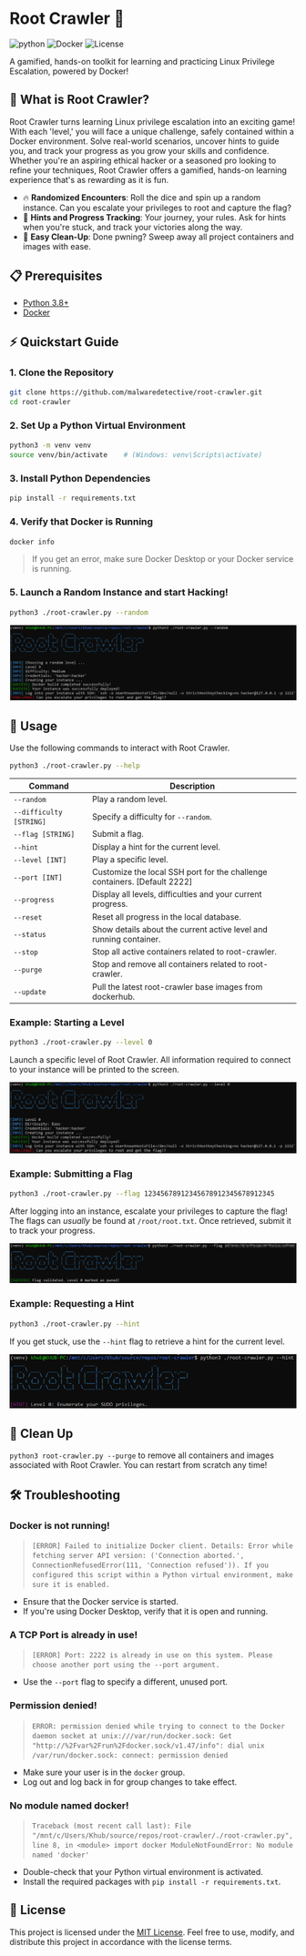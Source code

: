 # Root Crawler 🐧
![python](https://img.shields.io/badge/python-3.8%2B-blue)
![Docker](https://img.shields.io/badge/docker-required-blue)
![License](https://img.shields.io/badge/license-MIT-green)

A gamified, hands-on toolkit for learning and practicing Linux Privilege Escalation, powered by Docker!

## 🧩 What is Root Crawler?

Root Crawler turns learning Linux privilege escalation into an exciting game! With each 'level,' you will face a unique challenge, safely contained within a Docker environment. Solve real-world scenarios, uncover hints to guide you, and track your progress as you grow your skills and confidence. Whether you're an aspiring ethical hacker or a seasoned pro looking to refine your techniques, Root Crawler offers a gamified, hands-on learning experience that's as rewarding as it is fun.

- 🔥 **Randomized Encounters**: Roll the dice and spin up a random instance. Can you escalate your privileges to root and capture the flag?
- 🤖 **Hints and Progress Tracking**: Your journey, your rules. Ask for hints when you're stuck, and track your victories along the way.
- 🐳 **Easy Clean-Up**: Done pwning? Sweep away all project containers and images with ease.

## 📋 Prerequisites

- [Python 3.8+](https://www.python.org/downloads/)
- [Docker](https://www.docker.com/get-started/)

## ⚡ Quickstart Guide

### 1. Clone the Repository

```bash
git clone https://github.com/malwaredetective/root-crawler.git
cd root-crawler
```

### 2. Set Up a Python Virtual Environment

```bash
python3 -m venv venv
source venv/bin/activate    # (Windows: venv\Scripts\activate)
```
### 3. Install Python Dependencies
```bash
pip install -r requirements.txt
```

### 4. Verify that Docker is Running
```bash
docker info
```

> If you get an error, make sure Docker Desktop or your Docker service is running.

### 5. Launch a Random Instance and start Hacking!
```bash
python3 ./root-crawler.py --random
```

![Screenshot](assets/root-crawler.png)

## 🚀 Usage
Use the following commands to interact with Root Crawler.

```bash
python3 ./root-crawler.py --help
```

| Command | Description |
| --- | --- |
| `--random` | Play a random level. |
| `--difficulty [STRING]` | Specify a difficulty for `--random`. |
| `--flag [STRING]` | Submit a flag. |
| `--hint` | Display a hint for the current level. |
| `--level [INT]` | Play a specific level. |
| `--port [INT]` | Customize the local SSH port for the challenge containers. [Default 2222] |
| `--progress` | Display all levels, difficulties and your current progress. |
| `--reset` | Reset all progress in the local database. |
| `--status` | Show details about the current active level and running container. |
| `--stop` | Stop all active containers related to root-crawler. |
| `--purge` | Stop and remove all containers related to root-crawler. |
| `--update` | Pull the latest root-crawler base images from dockerhub. |

### **Example: Starting a Level**
```bash
python3 ./root-crawler.py --level 0
```

Launch a specific level of Root Crawler. All information required to connect to your instance will be printed to the screen.

![Screenshot](assets/root-crawler-level.png)

### **Example: Submitting a Flag**
```bash
python3 ./root-crawler.py --flag 12345678912345678912345678912345
```

After logging into an instance, escalate your privileges to capture the flag! The flags can *usually* be found at `/root/root.txt`. Once retrieved, submit it to track your progress.

![Screenshot](assets/root-crawler-flag.png)

### **Example: Requesting a Hint**
```bash
python3 ./root-crawler.py --hint
```

If you get stuck, use the `--hint` flag to retrieve a hint for the current level.

![Screenshot](assets/root-crawler-hint.png)

## 🧹 Clean Up
`python3 root-crawler.py --purge` to remove all containers and images associated with Root Crawler. You can restart from scratch any time!

## 🛠️ Troubleshooting
### **Docker is not running!**

> `[ERROR] Failed to initialize Docker client. Details: Error while fetching server API version: ('Connection aborted.', ConnectionRefusedError(111, 'Connection refused')). If you configured this script within a Python virtual environment, make sure it is enabled.`

- Ensure that the Docker service is started.
- If you're using Docker Desktop, verify that it is open and running.

### **A TCP Port is already in use!**
> `[ERROR] Port: 2222 is already in use on this system. Please choose another port using the --port argument.`

- Use the `--port` flag to specify a different, unused port.

### **Permission denied!**
> `ERROR: permission denied while trying to connect to the Docker daemon socket at unix:///var/run/docker.sock: Get "http://%2Fvar%2Frun%2Fdocker.sock/v1.47/info": dial unix /var/run/docker.sock: connect: permission denied`

- Make sure your user is in the `docker` group.
- Log out and log back in for group changes to take effect.

### **No module named docker!**
> `Traceback (most recent call last):
  File "/mnt/c/Users/Khub/source/repos/root-crawler/./root-crawler.py", line 8, in <module>
    import docker
ModuleNotFoundError: No module named 'docker'`
- Double-check that your Python virtual environment is activated.
- Install the required packages with `pip install -r requirements.txt`.

## 📝 License
This project is licensed under the [MIT License](LICENSE). Feel free to use, modify, and distribute this project in accordance with the license terms.

